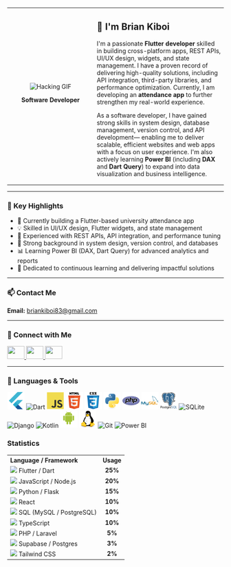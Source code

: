 <!-- Intro Section with GIF and Bio Side-by-Side -->
<table>
  <tr>
    <td width="40%" align="center">
      <img src="https://media.tenor.com/rePDfDWO3XoAAAAd/hacking.gif" alt="Hacking GIF" width="100%" />
      <p><strong>Software Developer</strong></p>
    </td>
    <td width="60%">
      <h2>👋 I'm Brian Kiboi</h2>
      <p>
        I'm a passionate <strong>Flutter developer</strong> skilled in building cross-platform apps, REST APIs, UI/UX design, widgets, and state management.
        I have a proven record of delivering high-quality solutions, including API integration, third-party libraries, and performance optimization.
        Currently, I am developing an <strong>attendance app</strong> to further strengthen my real-world experience.
      </p>
      <p>
        As a software developer, I have gained strong skills in system design, database management, version control, and API development—
        enabling me to deliver scalable, efficient websites and web apps with a focus on user experience.
        I'm also actively learning <strong>Power BI</strong> (including <strong>DAX</strong> and <strong>Dart Query</strong>) to expand into data visualization and business intelligence.
      </p>
    </td>
  </tr>
</table>

---

### 🚀 Key Highlights

- 🔭 Currently building a Flutter-based university attendance app  
- 💡 Skilled in UI/UX design, Flutter widgets, and state management  
- 🔌 Experienced with REST APIs, API integration, and performance tuning  
- 🧠 Strong background in system design, version control, and databases  
- 📊 Learning Power BI (DAX, Dart Query) for advanced analytics and reports  
- 🚀 Dedicated to continuous learning and delivering impactful solutions  

---

### 📫 Contact Me

**Email:** briankiboi83@gmail.com

---

### 🤝 Connect with Me


<p>
  <a href="https://www.linkedin.com/in/brian-kiboi-21aa02277/" target="_blank">
    <img src="https://raw.githubusercontent.com/rahuldkjain/github-profile-readme-generator/master/src/images/icons/Social/linked-in-alt.svg" height="30" width="40" />
  </a>
  <a href="https://api.whatsapp.com/send?phone=254112401838" target="_blank">
    <img src="https://raw.githubusercontent.com/rahuldkjain/github-profile-readme-generator/master/src/images/icons/Social/whatsapp.svg" height="30" width="40" />
  </a>
  <a href="https://briankiboi32.medium.com/" target="_blank">
   <img src="https://raw.githubusercontent.com/rahuldkjain/github-profile-readme-generator/master/src/images/icons/Social/medium.svg" height="30" width="40" />
  </a>
  
---


### 🧰 Languages & Tools

<p align="left">
  <img src="https://raw.githubusercontent.com/devicons/devicon/master/icons/flutter/flutter-original.svg" width="40" height="40" alt="Flutter"/>
  <img src="https://www.vectorlogo.zone/logos/dartlang/dartlang-icon.svg" width="40" height="40" alt="Dart"/>
  <img src="https://raw.githubusercontent.com/devicons/devicon/master/icons/javascript/javascript-original.svg" width="40" height="40" alt="JavaScript"/>
  <img src="https://raw.githubusercontent.com/devicons/devicon/master/icons/html5/html5-original-wordmark.svg" width="40" height="40" alt="HTML"/>
  <img src="https://raw.githubusercontent.com/devicons/devicon/master/icons/css3/css3-original-wordmark.svg" width="40" height="40" alt="CSS"/>
  <img src="https://raw.githubusercontent.com/devicons/devicon/master/icons/python/python-original.svg" width="40" height="40" alt="Python"/>
  <img src="https://raw.githubusercontent.com/devicons/devicon/master/icons/php/php-original.svg" width="40" height="40" alt="PHP"/>
  <img src="https://raw.githubusercontent.com/devicons/devicon/master/icons/mysql/mysql-original-wordmark.svg" width="40" height="40" alt="MySQL"/>
  <img src="https://raw.githubusercontent.com/devicons/devicon/master/icons/postgresql/postgresql-original-wordmark.svg" width="40" height="40" alt="PostgreSQL"/>
  <img src="https://www.vectorlogo.zone/logos/sqlite/sqlite-icon.svg" width="40" height="40" alt="SQLite"/>
  <img src="https://cdn.worldvectorlogo.com/logos/django.svg" width="40" height="40" alt="Django"/>
  <img src="https://www.vectorlogo.zone/logos/kotlinlang/kotlinlang-icon.svg" width="40" height="40" alt="Kotlin"/>
  <img src="https://raw.githubusercontent.com/devicons/devicon/master/icons/android/android-original-wordmark.svg" width="40" height="40" alt="Android"/>
  <img src="https://raw.githubusercontent.com/devicons/devicon/master/icons/linux/linux-original.svg" width="40" height="40" alt="Linux"/>
  <img src="https://www.vectorlogo.zone/logos/git-scm/git-scm-icon.svg" width="40" height="40" alt="Git"/>
  <img src="https://upload.wikimedia.org/wikipedia/commons/c/cf/New_Power_BI_Logo.svg" width="40" height="40" alt="Power BI"/>
</p>


### Statistics

<table>
  <tr>
    <th align="left">Language / Framework</th>
    <th align="center">Usage</th>
  </tr>
  <tr>
    <td>
      <img src="https://img.shields.io/badge/Flutter/Dart-02569B?style=for-the-badge&logo=flutter&logoColor=white" height="20"/>
      Flutter / Dart
    </td>
    <td align="center"><strong>25%</strong></td>
  </tr>
  <tr>
    <td>
      <img src="https://img.shields.io/badge/JavaScript/Node.js-339933?style=for-the-badge&logo=node.js&logoColor=white" height="20"/>
      JavaScript / Node.js
    </td>
    <td align="center"><strong>20%</strong></td>
  </tr>
  <tr>
    <td>
      <img src="https://img.shields.io/badge/Python/Django‑Flask-3776AB?style=for-the-badge&logo=python&logoColor=white" height="20"/>
      Python / Flask
    </td>
    <td align="center"><strong>15%</strong></td>
  </tr>
  <tr>
    <td>
      <img src="https://img.shields.io/badge/React-61DAFB?style=for-the-badge&logo=react&logoColor=black" height="20"/>
      React
    </td>
    <td align="center"><strong>10%</strong></td>
  </tr>
  <tr>
    <td>
      <img src="https://img.shields.io/badge/SQL-4479A1?style=for-the-badge&logo=mysql&logoColor=white" height="20"/>
      SQL (MySQL / PostgreSQL)
    </td>
    <td align="center"><strong>10%</strong></td>
  </tr>
  <tr>
    <td>
      <img src="https://img.shields.io/badge/TypeScript-3178C6?style=for-the-badge&logo=typescript&logoColor=white" height="20"/>
      TypeScript
    </td>
    <td align="center"><strong>10%</strong></td>
  </tr>
  <tr>
    <td>
      <img src="https://img.shields.io/badge/PHP/Laravel-FF2D20?style=for-the-badge&logo=laravel&logoColor=white" height="20"/>
      PHP / Laravel
    </td>
    <td align="center"><strong>5%</strong></td>
  </tr>
  <tr>
    <td>
      <img src="https://img.shields.io/badge/Supabase/Postgres-3ECF8E?style=for-the-badge&logo=supabase&logoColor=white" height="20"/>
      Supabase / Postgres
    </td>
    <td align="center"><strong>3%</strong></td>
  </tr>
  <tr>
    <td>
      <img src="https://img.shields.io/badge/Tailwind_CSS-06B6D4?style=for-the-badge&logo=tailwind-css&logoColor=white" height="20"/>
      Tailwind CSS
    </td>
    <td align="center"><strong>2%</strong></td>
  </tr>
</table>


